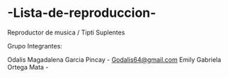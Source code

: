 # -Lista-de-reproduccion-
Reproductor de musica /  Tipti Suplentes

Grupo
Integrantes:

Odalis Magadalena Garcia Pincay - Godalis64@gmail.com
Emily Gabriela Ortega Mata - 
